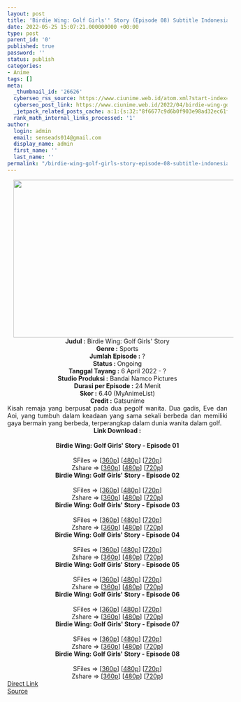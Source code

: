 ```yaml
---
layout: post
title: 'Birdie Wing: Golf Girls'' Story (Episode 08) Subtitle Indonesia'
date: 2022-05-25 15:07:21.000000000 +00:00
type: post
parent_id: '0'
published: true
password: ''
status: publish
categories:
- Anime
tags: []
meta:
  _thumbnail_id: '26626'
  cyberseo_rss_source: https://www.ciunime.web.id/atom.xml?start-index=1
  cyberseo_post_link: https://www.ciunime.web.id/2022/04/birdie-wing-golf-girls-story-subtitle.html
  _jetpack_related_posts_cache: a:1:{s:32:"8f6677c9d6b0f903e98ad32ec61f8deb";a:2:{s:7:"expires";i:1653841082;s:7:"payload";a:3:{i:0;a:1:{s:2:"id";i:25919;}i:1;a:1:{s:2:"id";i:25829;}i:2;a:1:{s:2:"id";i:26031;}}}}
  rank_math_internal_links_processed: '1'
author:
  login: admin
  email: senseads014@gmail.com
  display_name: admin
  first_name: ''
  last_name: ''
permalink: "/birdie-wing-golf-girls-story-episode-08-subtitle-indonesia/"
---
```

<div class="separator" style="clear: both; text-align: center;"><a href="https://blogger.googleusercontent.com/img/b/R29vZ2xl/AVvXsEi4NuaVb5LT_ppB87x2mGLV4ikDchUeYexpBCmfvm5tWZI7quo_GPwKsrtXXY6hFTvl8Gg__1K4OS2uBrBXs7G6Xca7igdT0NHxzpwxYjSJm84BwKaWzZmu65k0QbNT0BHC0DMZQE0wGhvokaAVfn5_JSuUpNwJqg9OmRdM7m4na3FrPRCuCO-f4laz/s1280/Birdie%20Wing%20-%20Golf%20Girls'%20Story.jpg" style="margin-left: 1em; margin-right: 1em;"><img border="0" data-original-height="720" data-original-width="1280" height="360" src="{{ site.baseurl }}/assets/2022/05/Birdie%20Wing%20-%20Golf%20Girls'%20Story.jpg" width="640" /></a></div>
<div class="separator" style="clear: both; text-align: center;"></div>
<div style="text-align: center;"><b>Judul</b><b><b> </b>:</b> Birdie Wing: Golf Girls' Story</div>
<div style="text-align: center;"><b><b>Genre :</b></b> Sports</div>
<div style="text-align: center;"><b>Jumlah Episode :</b> ?<br /><b>Status :&nbsp;</b>Ongoing<br /><b>Tanggal Tayang :</b> 6 April&nbsp;2022 - ?<br /><b>Studio Produksi :</b>&nbsp;Bandai Namco Pictures<br /><b>Durasi per Episode :</b> 24 Menit</div>
<div style="text-align: center;"><b>Skor :</b> 6.40 (MyAnimeList)</div>
<div style="text-align: center;"><b>Credit :</b>&nbsp;Gatsunime</div>
<div style="text-align: center;"></div>
<div style="text-align: justify;">Kisah remaja yang berpusat pada dua pegolf wanita. Dua gadis, Eve dan Aoi, yang tumbuh dalam keadaan yang sama sekali berbeda dan memiliki gaya bermain yang berbeda, terperangkap dalam dunia wanita dalam golf.</div>
<div style="text-align: justify;"></div>
<div style="text-align: justify;"></div>
<div style="text-align: center;">
<div style="text-align: center;">
<div style="text-align: left;">
<div style="text-align: center;"><b>Link Download :</b></div>
<div style="text-align: center;"><b><br /></b></div>
<div style="text-align: center;"><span style="text-align: left;"><b>Birdie Wing: Golf Girls' Story&nbsp;</b></span><b>- Episode 01</b></div>
<div style="text-align: center;"><b><br /></b></div>
<div style="text-align: center;">SFiles =&gt; [<a href="https://www.mp4upload.com/atlthegqy6xk" target="_blank" rel="noopener">360p</a>] [<a href="https://www.mp4upload.com/ss8ipjnoqxqg" target="_blank" rel="noopener">480p</a>] [<a href="http://www.solidfiles.com/v/Kn5mAZAqWLNKd" target="_blank" rel="noopener">720p</a>]</div>
<div style="text-align: center;">Zshare =&gt; [<a href="https://www104.zippyshare.com/v/ty5CKEY6/file.html" target="_blank" rel="noopener">360p</a>] [<a href="https://www104.zippyshare.com/v/4wqgjcIT/file.html" target="_blank" rel="noopener">480p</a>] [<a href="https://www104.zippyshare.com/v/XWCkph5Q/file.html" target="_blank" rel="noopener">720p</a>]</div>
<div style="text-align: center;"></div>
<div style="text-align: center;">
<div><span style="text-align: left;"><b>Birdie Wing: Golf Girls' Story&nbsp;</b></span><b>- Episode 02</b></div>
<div><b><br /></b></div>
<div>SFiles =&gt; [<a href="http://www.solidfiles.com/v/LKXWx2yMgkGRv" target="_blank" rel="noopener">360p</a>] [<a href="http://www.solidfiles.com/v/g6BQkZ6XvDgap" target="_blank" rel="noopener">480p</a>] [<a href="http://www.solidfiles.com/v/2dXpMgxrr5WRg" target="_blank" rel="noopener">720p</a>]</div>
<div>Zshare =&gt; [<a href="https://www85.zippyshare.com/v/aDGPSuvw/file.html" target="_blank" rel="noopener">360p</a>] [<a href="https://www85.zippyshare.com/v/tWToYawp/file.html" target="_blank" rel="noopener">480p</a>] [<a href="https://www85.zippyshare.com/v/xhXRYjEo/file.html" target="_blank" rel="noopener">720p</a>]</div>
<div></div>
<div>
<div><span style="text-align: left;"><b>Birdie Wing: Golf Girls' Story&nbsp;</b></span><b>- Episode 03</b></div>
<div><b><br /></b></div>
<div>SFiles =&gt; [<a href="http://www.solidfiles.com/v/vNgL3XYB5xAyk" target="_blank" rel="noopener">360p</a>] [<a href="http://www.solidfiles.com/v/BVXWaVeadpp4e" target="_blank" rel="noopener">480p</a>] [<a href="http://www.solidfiles.com/v/DeX6pDGG3VMmn" target="_blank" rel="noopener">720p</a>]</div>
<div>Zshare =&gt; [<a href="https://www60.zippyshare.com/v/ddDaeYpT/file.html" target="_blank" rel="noopener">360p</a>] [<a href="https://www60.zippyshare.com/v/90HNGFoD/file.html" target="_blank" rel="noopener">480p</a>] [<a href="https://www60.zippyshare.com/v/JVp00xop/file.html" target="_blank" rel="noopener">720p</a>]</div>
</div>
<div></div>
<div>
<div><span style="text-align: left;"><b>Birdie Wing: Golf Girls' Story&nbsp;</b></span><b>- Episode 04</b></div>
<div><b><br /></b></div>
<div>SFiles =&gt; [<a href="http://www.solidfiles.com/v/eWvXgwxdVRPNZ" target="_blank" rel="noopener">360p</a>] [<a href="http://www.solidfiles.com/v/ZZeXg8DnqMB32" target="_blank" rel="noopener">480p</a>] [<a href="http://www.solidfiles.com/v/rdmgVALkLXa2r" target="_blank" rel="noopener">720p</a>]</div>
<div>Zshare =&gt; [<a href="https://www60.zippyshare.com/v/eKtRwZzI/file.html" target="_blank" rel="noopener">360p</a>] [<a href="https://www60.zippyshare.com/v/1JCXYxrS/file.html" target="_blank" rel="noopener">480p</a>] [<a href="https://www60.zippyshare.com/v/kLqhC4MU/file.html" target="_blank" rel="noopener">720p</a>]</div>
</div>
<div></div>
<div>
<div><span style="text-align: left;"><b>Birdie Wing: Golf Girls' Story&nbsp;</b></span><b>- Episode 05</b></div>
<div><b><br /></b></div>
<div>SFiles =&gt; [<a href="https://www.mp4upload.com/mq6vhhj461c5" target="_blank" rel="noopener">360p</a>] [<a href="https://www.mp4upload.com/dwxwlxrbo5ao" target="_blank" rel="noopener">480p</a>] [<a href="https://www.mp4upload.com/5q8ptndujsb6" target="_blank" rel="noopener">720p</a>]</div>
<div>Zshare =&gt; [<a href="https://www42.zippyshare.com/v/vxhqIbEn/file.html" target="_blank" rel="noopener">360p</a>] [<a href="https://www42.zippyshare.com/v/xZ7Zib3E/file.html" target="_blank" rel="noopener">480p</a>] [<a href="https://www42.zippyshare.com/v/6VAFVZYa/file.html" target="_blank" rel="noopener">720p</a>]</div>
</div>
<div></div>
<div>
<div><span style="text-align: left;"><b>Birdie Wing: Golf Girls' Story&nbsp;</b></span><b>- Episode 06</b></div>
<div><b><br /></b></div>
<div>SFiles =&gt; [<a href="http://www.solidfiles.com/v/kXYNWPAZqKPyP" target="_blank" rel="noopener">360p</a>] [<a href="http://www.solidfiles.com/v/6G4ng33QmPPQD" target="_blank" rel="noopener">480p</a>] [<a href="http://www.solidfiles.com/v/wWAGNrYX2mRrm" target="_blank" rel="noopener">720p</a>]</div>
<div>Zshare =&gt; [<a href="https://www111.zippyshare.com/v/LwxWCakO/file.html" target="_blank" rel="noopener">360p</a>] [<a href="https://www111.zippyshare.com/v/xlctYxbs/file.html" target="_blank" rel="noopener">480p</a>] [<a href="https://www111.zippyshare.com/v/rFuu2O4L/file.html" target="_blank" rel="noopener">720p</a>]</div>
</div>
<div></div>
<div>
<div><span style="text-align: left;"><b>Birdie Wing: Golf Girls' Story&nbsp;</b></span><b>- Episode 07</b></div>
<div><b><br /></b></div>
<div>SFiles =&gt; [<a href="http://www.solidfiles.com/v/BVBA8RzQMq5gD" target="_blank" rel="noopener">360p</a>] [<a href="http://www.solidfiles.com/v/2drLWwaz78Yyp" target="_blank" rel="noopener">480p</a>] [<a href="http://www.solidfiles.com/v/kXrvNXQjKrkNy" target="_blank" rel="noopener">720p</a>]</div>
<div>Zshare =&gt; [<a href="https://www62.zippyshare.com/v/M8cRCcgQ/file.html" target="_blank" rel="noopener">360p</a>] [<a href="https://www62.zippyshare.com/v/J7dd04jX/file.html" target="_blank" rel="noopener">480p</a>] [<a href="https://www62.zippyshare.com/v/OewoFD9r/file.html" target="_blank" rel="noopener">720p</a>]</div>
</div>
<div></div>
<div>
<div><span style="text-align: left;"><b>Birdie Wing: Golf Girls' Story&nbsp;</b></span><b>- Episode 08</b></div>
<div><b><br /></b></div>
<div>SFiles =&gt; [<a href="http://www.solidfiles.com/v/qdXXXXmZMyzD2" target="_blank" rel="noopener">360p</a>] [<a href="http://www.solidfiles.com/v/NgYYYYPmKWdey" target="_blank" rel="noopener">480p</a>] [<a href="http://www.solidfiles.com/v/5MKKKRv3Dvqpg" target="_blank" rel="noopener">720p</a>]</div>
<div>Zshare =&gt; [<a href="https://www72.zippyshare.com/v/8mSaF9ON/file.html" target="_blank" rel="noopener">360p</a>] [<a href="https://www72.zippyshare.com/v/mqy6YAuM/file.html" target="_blank" rel="noopener">480p</a>] [<a href="https://www72.zippyshare.com/v/2iOR4B3y/file.html" target="_blank" rel="noopener">720p</a>]</div>
</div>
</div>
</div>
</div>
</div>
<link rel="stylesheet" href="https://cdnjs.cloudflare.com/ajax/libs/font-awesome/4.7.0/css/font-awesome.min.css" />
<div class="divbtn"> <a href="https://handymansurrender.com/fihup8buzv?key=94550f7ce39444073321dde3b8782f97" class="btn"><i class="fa fa-download"></i> Direct Link</a> <br /><a href="https://www.ciunime.web.id/2022/04/birdie-wing-golf-girls-story-subtitle.html">Source</a> </div>
